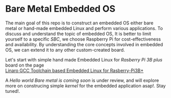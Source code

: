 # Bare Metal Embedded OS


The main goal of this repo is to construct an embedded OS either bare metal 
or hand-made embedded Linux and perform various applications. 
To discuss and understand the topic of embedded OS,
It is better to limit yourself to a specific *SBC*, 
we choose Raspberry Pi for cost-effectiveness and availability.
By understanding the core concepts involved in embedded OS, 
we can extend it to any other custom-created board.



Let's start with simple hand made Embedded Linux for 
*Rasberry Pi 3B plus* board on the page  
<a href="https://github.com/abmajith/bare_metal_embedded_os/tree/main/rpi_3bplus_EL" class="custom-link">Linaro GCC Toolchain based Embedded Linux for Rasberry-Pi3B+</a>


A *Hello world Bare metal is coming soon* is under review, and will explore more on construcing simple *kernel* for the embedded application asap!. Stay tuned!.
